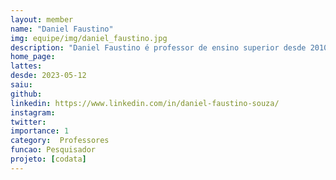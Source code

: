 ```yaml
---
layout: member
name: "Daniel Faustino"
img: equipe/img/daniel_faustino.jpg
description: "Daniel Faustino é professor de ensino superior desde 2010, iniciando sua carreira na Universidade Federal Rural do Semi-Árido (UFERSA/Mossoró). Atualmente é professor Adjunto IV na Universidade Federal da Paraíba (UFPB/Campus Rio Tinto). É bacharel em Ciência da Computação para UFPB (2008), Mestre em Informática pela mesma instituição (2010) e doutorado em Engenharia Elétrica e da Computação pela Universidade Federal do Rio Grande do Norte (2017). No doutorado pesquisou métodos de autenticação multifator baseados em interferência de onda e mapas caóticos. Na área de ensino atua lecionando as disciplinas de Segurança da Informação, Sistemas Multimídia e Desenvolvimento Front-end e Back-end. Na área de pesquisa já desenvolveu pesquisas nas áreas de Sistemas Multimídia e Realidade Virtual. Atualmente tem desenvolvido pesquisas nas áreas de Blockchain, Certificação Digital e Assinatura Digital, Arquitetura descentralizadas e Preservação Digital de Documentos. Alguns dos projetos que participou recentemente foram o Grupo de Trabalho da Rede Nacional de Pesquisa para desenvolvimento de solução preservação de documentos digitais relevantes, Evolução do Corpus Bilíngue para tradução entre Libras e Português (Projeto VLibras) e no Projeto Paraíba Humana e Inteligente em parceria com a Secretaria de Educação do Estado da Paraíba."
home_page: 
lattes: 
desde: 2023-05-12
saiu: 
github: 
linkedin: https://www.linkedin.com/in/daniel-faustino-souza/
instagram: 
twitter: 
importance: 1
category:  Professores
funcao: Pesquisador
projeto: [codata]
---
```

